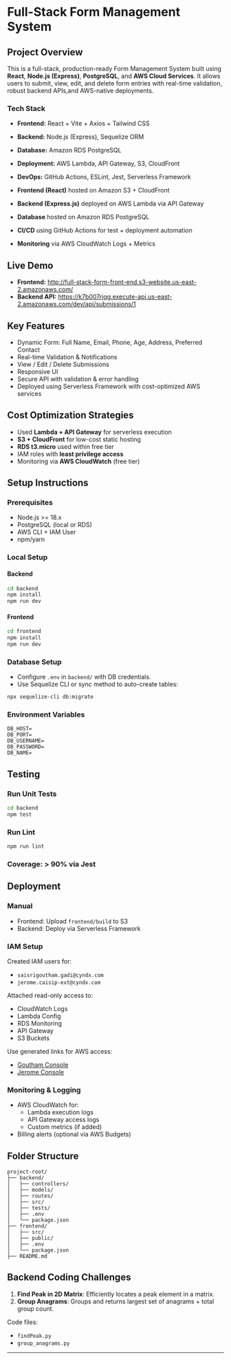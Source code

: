 #  Full-Stack Form Management System

##  Project Overview

This is a full-stack, production-ready Form Management System built using **React**, **Node.js (Express)**, **PostgreSQL**, and **AWS Cloud Services**. It allows users to submit, view, edit, and delete form entries with real-time validation, robust backend APIs,and AWS-native deployments.

###  Tech Stack

- **Frontend:** React + Vite + Axios + Tailwind CSS
- **Backend:** Node.js (Express), Sequelize ORM
- **Database:** Amazon RDS PostgreSQL
- **Deployment:** AWS Lambda, API Gateway, S3, CloudFront
- **DevOps:** GitHub Actions, ESLint, Jest, Serverless Framework


- **Frontend (React)** hosted on Amazon S3 + CloudFront
- **Backend (Express.js)** deployed on AWS Lambda via API Gateway
- **Database** hosted on Amazon RDS PostgreSQL
- **CI/CD** using GitHub Actions for test + deployment automation
- **Monitoring** via AWS CloudWatch Logs + Metrics

## Live Demo

- **Frontend:** http://full-stack-form-front-end.s3-website.us-east-2.amazonaws.com/
- **Backend API:** https://k7b007rjqg.execute-api.us-east-2.amazonaws.com/dev/api/submissions/1

## Key Features

-  Dynamic Form: Full Name, Email, Phone, Age, Address, Preferred Contact
-  Real-time Validation & Notifications
-  View / Edit / Delete Submissions
-  Responsive UI
-  Secure API with validation & error handling
-  Deployed using Serverless Framework with cost-optimized AWS services

## Cost Optimization Strategies

- Used **Lambda + API Gateway** for serverless execution
- **S3 + CloudFront** for low-cost static hosting
- **RDS t3.micro** used within free tier
- IAM roles with **least privilege access**
- Monitoring via **AWS CloudWatch** (free tier)

## Setup Instructions

### Prerequisites

- Node.js >= 18.x
- PostgreSQL (local or RDS)
- AWS CLI + IAM User
- npm/yarn

### Local Setup

#### Backend

```bash
cd backend
npm install
npm run dev
```

#### Frontend

```bash
cd frontend
npm install
npm run dev
```

### Database Setup

- Configure `.env` in `backend/` with DB credentials.
- Use Sequelize CLI or sync method to auto-create tables:

```bash
npx sequelize-cli db:migrate
```

### Environment Variables

```env
DB_HOST=
DB_PORT=
DB_USERNAME=
DB_PASSWORD=
DB_NAME=
```

##  Testing

###  Run Unit Tests

```bash
cd backend
npm test
```

###  Run Lint

```bash
npm run lint
```

### Coverage: > 90% via Jest

##  Deployment

### Manual

- Frontend: Upload `frontend/build` to S3
- Backend: Deploy via Serverless Framework


### IAM Setup

Created IAM users for:

- `saisrigoutham.gadi@cyndx.com`
- `jerome.caisip-ext@cyndx.com`

Attached read-only access to:

- CloudWatch Logs
- Lambda Config
- RDS Monitoring
- API Gateway
- S3 Buckets

Use generated links for AWS access:

- [Goutham Console](https://125677696447.signin.aws.amazon.com/console)
- [Jerome Console](https://125677696447.signin.aws.amazon.com/console)

### Monitoring & Logging

- AWS CloudWatch for:
  - Lambda execution logs
  - API Gateway access logs
  - Custom metrics (if added)
- Billing alerts (optional via AWS Budgets)



## Folder Structure

```
project-root/
├── backend/
│   ├── controllers/
│   ├── models/
│   ├── routes/
│   ├── src/
│   ├── tests/
│   ├── .env
│   └── package.json
├── frontend/
│   ├── src/
│   ├── public/
│   ├── .env
│   └── package.json
├── README.md
```


## Backend Coding Challenges 

1. **Find Peak in 2D Matrix**: Efficiently locates a peak element in a matrix.
2. **Group Anagrams**: Groups and returns largest set of anagrams + total group count.

Code files:
- `findPeak.py`
- `group_anagrams.py`

---
